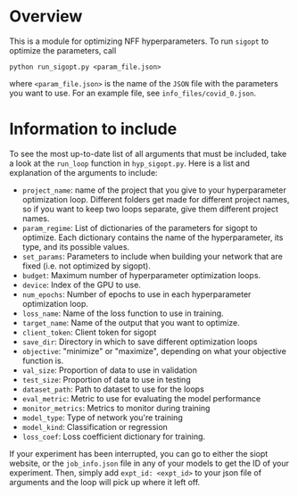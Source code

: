 # Overview
This is a module for optimizing NFF hyperparameters. To run `sigopt` to optimize the parameters, call
```
python run_sigopt.py <param_file.json>
```
where `<param_file.json>` is the name of the `JSON` file with the parameters you want to use. For an example file, see `info_files/covid_0.json`.

# Information to include
To see the most up-to-date list of all arguments that must be included, take a look at the `run_loop` function in `hyp_sigopt.py`.
Here is a list and explanation of the arguments to include:
- `project_name`: name of the project that you give to your hyperparameter optimization loop. Different folders get made
for different project names, so if you want to keep two loops separate, give them different project names.
- `param_regime`: List of dictionaries of the parameters for sigopt to optimize. Each dictionary contains the name of the
hyperparameter, its type, and its possible values.
- `set_params`: Parameters to include when building your network that are fixed (i.e. not optimized by sigopt).
- `budget`: Maximum number of hyperparameter optimization loops.
- `device`: Index of the GPU to use.
- `num_epochs`: Number of epochs to use in each hyperparameter optimization loop.
- `loss_name`: Name of the loss function to use in training.
- `target_name`: Name of the output that you want to optimize.
- `client_token`: Client token for sigopt
- `save_dir`: Directory in which to save different optimization loops
- `objective`: "minimize" or "maximize", depending on what your objective function is.
- `val_size`: Proportion of data to use in validation
- `test_size`: Proportion of data to use in testing
- `dataset_path`: Path to dataset to use for the loops
- `eval_metric`: Metric to use for evaluating the model performance
- `monitor_metrics`: Metrics to monitor during training
- `model_type`: Type of network you're training
- `model_kind`: Classification or regression
- `loss_coef`: Loss coefficient dictionary for training.

If your experiment has been interrupted, you can go to either the siopt website, or the `job_info.json` file in any of your models to get the ID of your experiment. Then, simply add `expt_id: <expt_id>` to your json file of arguments and the loop will pick up where it left off.
